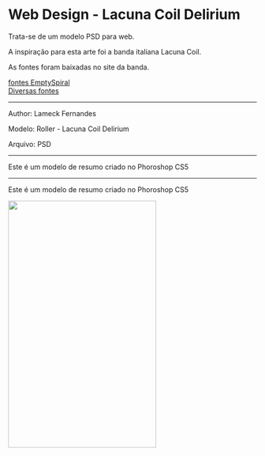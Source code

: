 # Web Design - Lacuna Coil Delirium
Trata-se de um modelo PSD para web.

<p>A inspiração para esta arte foi a banda italiana Lacuna Coil.</p>
<p>As fontes foram baixadas no site da banda.</p>
<a href="http://www.emptyspiral.net/downloads/">fontes EmptySpiral</a><br>
<a href="http://www.dafont.com/pt/">Diversas fontes</a>
<hr>
<p>Author: Lameck Fernandes</p>
<p>Modelo: Roller - Lacuna Coil Delirium</p>
<p>Arquivo: PSD</p>

<hr>
<p>Este é um modelo de resumo criado no Phoroshop CS5</p>

<hr>
<p>Este é um modelo de resumo criado no Phoroshop CS5</p>
<img src="https://s26.postimg.org/798zeetqx/Lacuna-_Coil-_Delirum-web_Design.jpg" width="300" height="500">
